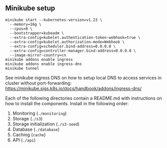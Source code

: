 ## Minikube setup

```shell
minikube start --kubernetes-version=v1.23 \
  --memory=16g \
  --cpus=8 \
  --bootstrapper=kubeadm \
  --extra-config=kubelet.authentication-token-webhook=true \
  --extra-config=kubelet.authorization-mode=Webhook \
  --extra-config=scheduler.bind-address=0.0.0.0 \
  --extra-config=controller-manager.bind-address=0.0.0.0 \
  --image-mirror-country=cn
minikube addons enable ingress
minikube addons enable ingress-dns
minikube tunnel
```

See minikube ingress DNS on how to setup local DNS to access services in cluster without port-forwarding: https://minikube.sigs.k8s.io/docs/handbook/addons/ingress-dns/

Each of the following directories contain a README.md with instructions on how to install the components. Install in the following order:
1. Monitoring (`./monitoring`)
2. Storage (`./s3`)
3. Storage initialization (`./s3-seed`)
4. Database (`./database`)
5. Caching (`cache`)
6. API (`./api`)
